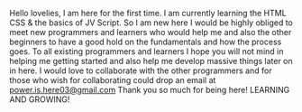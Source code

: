 Hello lovelies,
I am here for the first time. 
I am currently learning the HTML CSS & the basics of JV Script.
So I am new here I would be highly obliged to meet new programmers and learners who would help me and also the other beginners to have a good hold on the fundamentals and how the process goes.
To all existing programmers and learners I hope you will not mind in helping me getting started and also help me develop massive things later on in here.
I would love to collaborate with the other programmers and for those who wish for collaborating could drop an email at  power.is.here03@gmail.com
Thank you so much for being here!
LEARNING AND GROWING!
